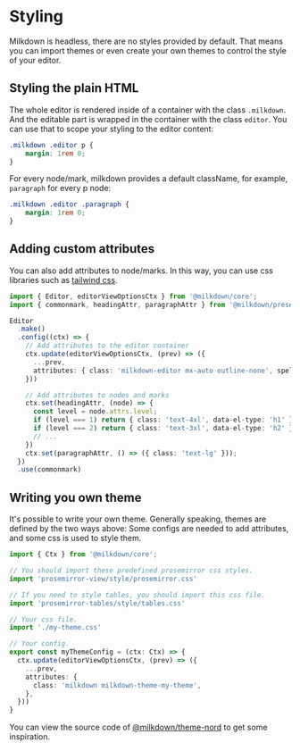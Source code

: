# Styling

Milkdown is headless, there are no styles provided by default. That means you can import themes or even create your own themes to control the style of your editor.

## Styling the plain HTML

The whole editor is rendered inside of a container with the class `.milkdown`. And the editable part is wrapped in the container with the class `editor`. You can use that to scope your styling to the editor content:

```css
.milkdown .editor p {
    margin: 1rem 0;
}
```

For every node/mark, milkdown provides a default className, for example, `paragraph` for every p node:

```css
.milkdown .editor .paragraph {
    margin: 1rem 0;
}
```

## Adding custom attributes

You can also add attributes to node/marks. In this way, you can use css libraries such as [tailwind css](https://tailwindcss.com/).

```typescript
import { Editor, editorViewOptionsCtx } from '@milkdown/core';
import { commonmark, headingAttr, paragraphAttr } from '@milkdown/preset-commonmark';

Editor
  .make()
  .config((ctx) => {
    // Add attributes to the editor container
    ctx.update(editorViewOptionsCtx, (prev) => ({
      ...prev,
      attributes: { class: 'milkdown-editor mx-auto outline-none', spellcheck: 'false' },
    }))

    // Add attributes to nodes and marks
    ctx.set(headingAttr, (node) => {
      const level = node.attrs.level;
      if (level === 1) return { class: 'text-4xl', data-el-type: 'h1' };
      if (level === 2) return { class: 'text-3xl', data-el-type: 'h2' };
      // ...
    })
    ctx.set(paragraphAttr, () => ({ class: 'text-lg' }));
  })
  .use(commonmark)
```

## Writing you own theme

It's possible to write your own theme. Generally speaking, themes are defined by the two ways above:
Some configs are needed to add attributes, and some css is used to style them.

```typescript
import { Ctx } from '@milkdown/core';

// You should import these predefined prosemirror css styles.
import 'prosemirror-view/style/prosemirror.css'

// If you need to style tables, you should import this css file.
import 'prosemirror-tables/style/tables.css'

// Your css file.
import './my-theme.css'

// Your config.
export const myThemeConfig = (ctx: Ctx) => {
  ctx.update(editorViewOptionsCtx, (prev) => ({
    ...prev,
    attributes: {
      class: 'milkdown milkdown-theme-my-theme',
    },
  }))
}
```

You can view the source code of [@milkdown/theme-nord](https://github.com/Milkdown/milkdown/tree/main/packages/theme-nord) to get some inspiration.
